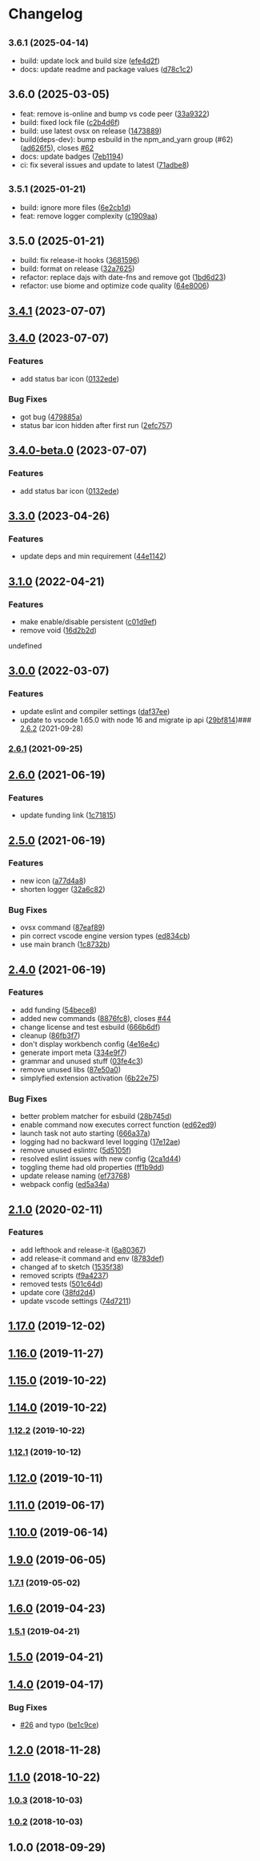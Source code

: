 # Changelog

## <small>3.6.1 (2025-04-14)</small>

* build: update lock and build size ([efe4d2f](https://github.com/muuvmuuv/vscode-sundial/commit/efe4d2f))
* docs: update readme and package values ([d78c1c2](https://github.com/muuvmuuv/vscode-sundial/commit/d78c1c2))

## 3.6.0 (2025-03-05)

* feat: remove is-online and bump vs code peer ([33a9322](https://github.com/muuvmuuv/vscode-sundial/commit/33a9322))
* build: fixed lock file ([c2b4d6f](https://github.com/muuvmuuv/vscode-sundial/commit/c2b4d6f))
* build: use latest ovsx on release ([1473889](https://github.com/muuvmuuv/vscode-sundial/commit/1473889))
* build(deps-dev): bump esbuild in the npm_and_yarn group (#62) ([ad626f5](https://github.com/muuvmuuv/vscode-sundial/commit/ad626f5)), closes [#62](https://github.com/muuvmuuv/vscode-sundial/issues/62)
* docs: update badges ([7eb1194](https://github.com/muuvmuuv/vscode-sundial/commit/7eb1194))
* ci: fix several issues and update to latest ([71adbe8](https://github.com/muuvmuuv/vscode-sundial/commit/71adbe8))

## <small>3.5.1 (2025-01-21)</small>

* build: ignore more files ([6e2cb1d](https://github.com/muuvmuuv/vscode-sundial/commit/6e2cb1d))
* feat: remove logger complexity ([c1909aa](https://github.com/muuvmuuv/vscode-sundial/commit/c1909aa))

## 3.5.0 (2025-01-21)

* build: fix release-it hooks ([3681596](https://github.com/muuvmuuv/vscode-sundial/commit/3681596))
* build: format on release ([32a7625](https://github.com/muuvmuuv/vscode-sundial/commit/32a7625))
* refactor: replace dajs with date-fns and remove got ([1bd6d23](https://github.com/muuvmuuv/vscode-sundial/commit/1bd6d23))
* refactor: use biome and optimize code quality ([64e8006](https://github.com/muuvmuuv/vscode-sundial/commit/64e8006))

## [3.4.1](https://github.com/muuvmuuv/vscode-sundial/compare/v3.4.0...v3.4.1) (2023-07-07)

## [3.4.0](https://github.com/muuvmuuv/vscode-sundial/compare/v3.3.0...v3.4.0) (2023-07-07)

### Features

* add status bar icon ([0132ede](https://github.com/muuvmuuv/vscode-sundial/commit/0132ede260497659d813db4526e9a64038dc1c7c))


### Bug Fixes

* got bug ([479885a](https://github.com/muuvmuuv/vscode-sundial/commit/479885afb4813f327494c6e706b3dfe65f2311b7))
* status bar icon hidden after first run ([2efc757](https://github.com/muuvmuuv/vscode-sundial/commit/2efc75773b603923579c71e4503d42744a068cf2))

## [3.4.0-beta.0](https://github.com/muuvmuuv/vscode-sundial/compare/v3.3.0...v3.4.0-beta.0) (2023-07-07)


### Features

* add status bar icon ([0132ede](https://github.com/muuvmuuv/vscode-sundial/commit/0132ede260497659d813db4526e9a64038dc1c7c))

## [3.3.0](https://github.com/muuvmuuv/vscode-sundial/compare/v3.1.0...v3.3.0) (2023-04-26)


### Features

* update deps and min requirement ([44e1142](https://github.com/muuvmuuv/vscode-sundial/commit/44e1142e589fc51d5e249673e1c623351503274c))

## [3.1.0](https://github.com/muuvmuuv/vscode-sundial/compare/v3.0.0...v3.1.0) (2022-04-21)


### Features

* make enable/disable persistent ([c01d9ef](https://github.com/muuvmuuv/vscode-sundial/commit/c01d9ef09f45bc8cdcb21aab5be075ff1a5eb690))
* remove void ([16d2b2d](https://github.com/muuvmuuv/vscode-sundial/commit/16d2b2d89017d4128f8939df1a2803b9f53fd9f2))

undefined

## [3.0.0](https://github.com/muuvmuuv/vscode-sundial/compare/v2.6.2...v3.0.0) (2022-03-07)


### Features

* update eslint and compiler settings ([daf37ee](https://github.com/muuvmuuv/vscode-sundial/commit/daf37ee3e850a83a466c0ab72b6abdf35e3b9d41))
* update to vscode 1.65.0 with node 16 and migrate ip api ([29bf814](https://github.com/muuvmuuv/vscode-sundial/commit/29bf81412ce2b6875e2cae5ce5e052b591e1c8c0))### [2.6.2](https://github.com/muuvmuuv/vscode-sundial/compare/v2.6.1...v2.6.2) (2021-09-28)

### [2.6.1](https://github.com/muuvmuuv/vscode-sundial/compare/v2.6.0...v2.6.1) (2021-09-25)

## [2.6.0](https://github.com/muuvmuuv/vscode-sundial/compare/v2.5.0...v2.6.0) (2021-06-19)


### Features

* update funding link ([1c71815](https://github.com/muuvmuuv/vscode-sundial/commit/1c718152c22d58807d973a17718a1551d7657b9f))

## [2.5.0](https://github.com/muuvmuuv/vscode-sundial/compare/v2.4.0...v2.5.0) (2021-06-19)


### Features

* new icon ([a77d4a8](https://github.com/muuvmuuv/vscode-sundial/commit/a77d4a8d746eeace794b2331531f7bc4ca8b7513))
* shorten logger ([32a6c82](https://github.com/muuvmuuv/vscode-sundial/commit/32a6c82263fea3aabcd8eacd442a862ea1e1f09b))


### Bug Fixes

* ovsx command ([87eaf89](https://github.com/muuvmuuv/vscode-sundial/commit/87eaf8907403b326aa5286611801e1622f2ebc99))
* pin correct vscode engine version types ([ed834cb](https://github.com/muuvmuuv/vscode-sundial/commit/ed834cb22158d309757cd862708fa4ba01256e1c))
* use main branch ([1c8732b](https://github.com/muuvmuuv/vscode-sundial/commit/1c8732b28e50d4609ecf40ad74f49d03816f286f))

## [2.4.0](https://github.com/muuvmuuv/vscode-sundial/compare/v2.1.0...v2.4.0) (2021-06-19)


### Features

* add funding ([54bece8](https://github.com/muuvmuuv/vscode-sundial/commit/54bece801d2378d7ee45927c7de8f015cb9c2fe1))
* added new commands ([8876fc8](https://github.com/muuvmuuv/vscode-sundial/commit/8876fc8fb84dc530a1f60d43dff65dcd69c2e727)), closes [#44](https://github.com/muuvmuuv/vscode-sundial/issues/44)
* change license and test esbuild ([666b6df](https://github.com/muuvmuuv/vscode-sundial/commit/666b6df2d638366c7a2e82cf4286370265edf75c))
* cleanup ([86fb3f7](https://github.com/muuvmuuv/vscode-sundial/commit/86fb3f711cffff969cf942d5e821ce12067e90ca))
* don't display workbench config ([4e16e4c](https://github.com/muuvmuuv/vscode-sundial/commit/4e16e4cf8251535da4ed0427797567e99c378f0d))
* generate import meta ([334e9f7](https://github.com/muuvmuuv/vscode-sundial/commit/334e9f7f40f40204e957b0bc3f8d9624b1669f60))
* grammar and unused stuff ([03fe4c3](https://github.com/muuvmuuv/vscode-sundial/commit/03fe4c393d0e4a28b40bb20fecfdaac530244d2f))
* remove unused libs ([87e50a0](https://github.com/muuvmuuv/vscode-sundial/commit/87e50a05f2ed5c9e62968ccfeabd9ce7d2f5da1d))
* simplyfied extension activation ([6b22e75](https://github.com/muuvmuuv/vscode-sundial/commit/6b22e75f68156942f41ae21511942298ee9e290b))


### Bug Fixes

* better problem matcher for esbuild ([28b745d](https://github.com/muuvmuuv/vscode-sundial/commit/28b745d50639f97736a59810e2b49f21c0232ec7))
* enable command now executes correct function ([ed62ed9](https://github.com/muuvmuuv/vscode-sundial/commit/ed62ed92e4a924c2dd581d719acf68d3dbd69280))
* launch task not auto starting ([666a37a](https://github.com/muuvmuuv/vscode-sundial/commit/666a37af92fe20d21726aab5447474c75ab0c4d6))
* logging had no backward level logging ([17e12ae](https://github.com/muuvmuuv/vscode-sundial/commit/17e12ae0eb0c058326d36af73e925ed56f440d4a))
* remove unused eslintrc ([5d5105f](https://github.com/muuvmuuv/vscode-sundial/commit/5d5105f584a386c01f9245c5cefb7b1d91dad0fa))
* resolved eslint issues with new config ([2ca1d44](https://github.com/muuvmuuv/vscode-sundial/commit/2ca1d44cb8467e0f689075c47f05cc05ab1c829f))
* toggling theme had old properties ([ff1b9dd](https://github.com/muuvmuuv/vscode-sundial/commit/ff1b9ddee4864cacaee4803929e0cf5ddd9e3f6e))
* update release naming ([ef73768](https://github.com/muuvmuuv/vscode-sundial/commit/ef73768fe3cb169bda506342d96f83c17ec566ec))
* webpack config ([ed5a34a](https://github.com/muuvmuuv/vscode-sundial/commit/ed5a34ad7b2bb7dd46ebdbdd8a07f1379fe1b0e7))

## [2.1.0](https://github.com/muuvmuuv/vscode-sundial/compare/v1.17.0...v2.1.0) (2020-02-11)


### Features

* add lefthook and release-it ([6a80367](https://github.com/muuvmuuv/vscode-sundial/commit/6a803674158eccc69498c16731f9ea6ef9527191))
* add release-it command and env ([8783def](https://github.com/muuvmuuv/vscode-sundial/commit/8783deffa4efa977f42440f085ec8ae223181e83))
* changed af to sketch ([1535f38](https://github.com/muuvmuuv/vscode-sundial/commit/1535f38ecfadc0f6db2a060139dca7296efdd4c6))
* removed scripts ([f9a4237](https://github.com/muuvmuuv/vscode-sundial/commit/f9a423757cceec9edd7e24596e44909ecad8c781))
* removed tests ([501c64d](https://github.com/muuvmuuv/vscode-sundial/commit/501c64d4aab410bf184ce1746868c25938c1752b))
* update core ([38fd2d4](https://github.com/muuvmuuv/vscode-sundial/commit/38fd2d44180df27bd5dc69e932b7a05af45d352e))
* update vscode settings ([74d7211](https://github.com/muuvmuuv/vscode-sundial/commit/74d7211747ccb12bc0213f17ff58dbd970cb7790))

## [1.17.0](https://github.com/muuvmuuv/vscode-sundial/compare/v1.16.0...v1.17.0) (2019-12-02)

## [1.16.0](https://github.com/muuvmuuv/vscode-sundial/compare/v1.15.0...v1.16.0) (2019-11-27)

## [1.15.0](https://github.com/muuvmuuv/vscode-sundial/compare/v1.14.0...v1.15.0) (2019-10-22)

## [1.14.0](https://github.com/muuvmuuv/vscode-sundial/compare/v1.12.2...v1.14.0) (2019-10-22)

### [1.12.2](https://github.com/muuvmuuv/vscode-sundial/compare/v1.12.1...v1.12.2) (2019-10-22)

### [1.12.1](https://github.com/muuvmuuv/vscode-sundial/compare/v1.12.0...v1.12.1) (2019-10-12)

## [1.12.0](https://github.com/muuvmuuv/vscode-sundial/compare/v1.11.0...v1.12.0) (2019-10-11)

## [1.11.0](https://github.com/muuvmuuv/vscode-sundial/compare/v1.10.0...v1.11.0) (2019-06-17)

## [1.10.0](https://github.com/muuvmuuv/vscode-sundial/compare/v1.9.0...v1.10.0) (2019-06-14)

## [1.9.0](https://github.com/muuvmuuv/vscode-sundial/compare/v1.7.1...v1.9.0) (2019-06-05)

### [1.7.1](https://github.com/muuvmuuv/vscode-sundial/compare/v1.6.0...v1.7.1) (2019-05-02)

## [1.6.0](https://github.com/muuvmuuv/vscode-sundial/compare/v1.5.1...v1.6.0) (2019-04-23)

### [1.5.1](https://github.com/muuvmuuv/vscode-sundial/compare/v1.5.0...v1.5.1) (2019-04-21)

## [1.5.0](https://github.com/muuvmuuv/vscode-sundial/compare/v1.4.0...v1.5.0) (2019-04-21)

## [1.4.0](https://github.com/muuvmuuv/vscode-sundial/compare/v1.3.0...v1.4.0) (2019-04-17)


### Bug Fixes

* [#26](https://github.com/muuvmuuv/vscode-sundial/issues/26) and typo ([be1c9ce](https://github.com/muuvmuuv/vscode-sundial/commit/be1c9ce709d7539c192f4e01cb1abad9f9d9b673))

## [1.2.0](https://github.com/muuvmuuv/vscode-sundial/compare/v1.1.0...v1.2.0) (2018-11-28)

## [1.1.0](https://github.com/muuvmuuv/vscode-sundial/compare/v1.0.3...v1.1.0) (2018-10-22)

### [1.0.3](https://github.com/muuvmuuv/vscode-sundial/compare/v1.0.2...v1.0.3) (2018-10-03)

### [1.0.2](https://github.com/muuvmuuv/vscode-sundial/compare/v1.0.0...v1.0.2) (2018-10-03)

## 1.0.0 (2018-09-29)
